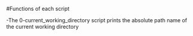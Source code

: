 #Functions of each script

-The 0-current_working_directory script prints the absolute path name of the current working directory
